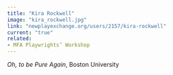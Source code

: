 ```yaml
---
title: "Kira Rockwell"
image: "kira_rockwell.jpg"
link: "newplayexchange.org/users/2157/kira-rockwell"
current: "true"
related:
- MFA Playwrights’ Workshop
---
```


*Oh, to be Pure Again*, Boston University

